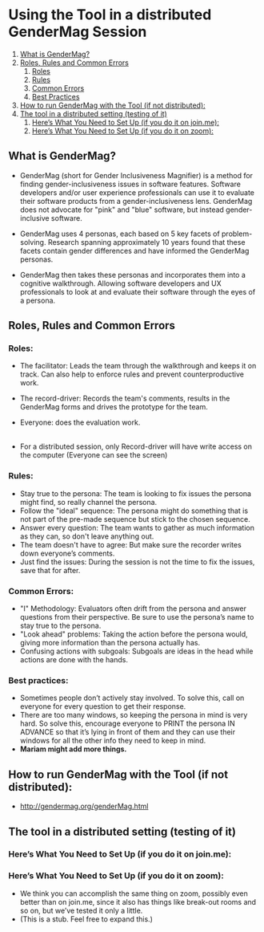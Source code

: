 # Using the Tool in a distributed GenderMag Session

1. [What is GenderMag?](#introduction)
2. [Roles, Rules and Common Errors](#paragraph1)
    1. [Roles](#subparagraph1)
    2. [Rules](#subparagraph2)
    3. [Common Errors](#subparagraph3)
    4. [Best Practices](subparagraph4)
3. [How to run GenderMag with the Tool  (if not distributed):](#paragraph2)
4. [The tool in a distributed setting (testing of it)](#paragraph3)
    1. [Here’s What You Need to Set Up (if you do it on join.me):](#subparagraph21)
    2. [Here’s What You Need to Set Up (if you do it on zoom):](#subparagraph22)

## What is GenderMag? <a name="introduction"></a>
- GenderMag (short for Gender Inclusiveness Magnifier) is a method for finding gender-inclusiveness issues in software features. Software developers and/or user experience professionals can use it to evaluate their software products from a gender-inclusiveness lens. GenderMag does not advocate for "pink" and "blue" software, but instead gender-inclusive software. 

- GenderMag uses 4 personas, each based on 5 key facets of problem-solving. Research spanning approximately 10 years found that these facets contain gender differences and have informed the GenderMag personas.

- GenderMag then takes these personas and incorporates them into a cognitive walkthrough. Allowing software developers and UX professionals to look at and evaluate their software through the eyes of a persona.

## Roles, Rules and Common Errors <a name="paragraph1"></a>
### Roles: <a name="subparagraph1"></a>
- The facilitator: Leads the team through the walkthrough and keeps it on track. Can also help to enforce rules and prevent counterproductive work. <br/>
- The record-driver: Records the team's comments, results in the GenderMag forms and drives the prototype for the team. <br/>
- Everyone: does the evaluation work. <br/><br/>

- For a distributed session, only Record-driver will have write access on the computer (Everyone can see the screen)

### Rules: <a name="subparagraph2"></a>
- Stay true to the persona: The team is looking to fix issues the persona might find, so really channel the persona. <br/>
- Follow the "ideal" sequence: The persona might do something that is not part of the pre-made sequence but stick to the chosen sequence. <br/>
- Answer every question: The team wants to gather as much information as they can, so don't leave anything out. <br/>
- The team doesn't have to agree: But make sure the recorder writes down everyone’s comments. <br/>
- Just find the issues: During the session is not the time to fix the issues, save that for after. <br/>

### Common Errors: <a name="subparagraph3"></a>
- "I" Methodology: Evaluators often drift from the persona and answer questions from their perspective. Be sure to use the persona’s name to stay true to the persona. <br/>
- "Look ahead" problems: Taking the action before the persona would, giving more information than the persona actually has. <br/>
- Confusing actions with subgoals: Subgoals are ideas in the head while actions are done with the hands. <br/>

### Best practices:  <a name="subparagraph4"></a>

- Sometimes people don’t actively stay involved.  To solve this, call on everyone for every question to get their response.
- There are too many windows, so keeping the persona in mind is very hard. So solve this, encourage everyone to PRINT the persona IN ADVANCE so that it’s lying in front of them and they can use their windows for all the other info they need to keep in mind.
-  **Mariam might add more things.**

## How to run GenderMag with the Tool  (if not distributed): <a name="paragraph2"></a>
- http://gendermag.org/genderMag.html

## The tool in a distributed setting (testing of it) <a name="paragraph3"></a>
### Here’s What You Need to Set Up (if you do it on join.me): <a name="subparagraph21"></a>

### Here’s What You Need to Set Up (if you do it on zoom): <a name="subparagraph22"></a>
- We think you can accomplish the same thing on zoom, possibly even better than on join.me, since it also has things like break-out rooms and so on, but we’ve tested it only a little.
- (This is a stub.  Feel free to expand this.)
